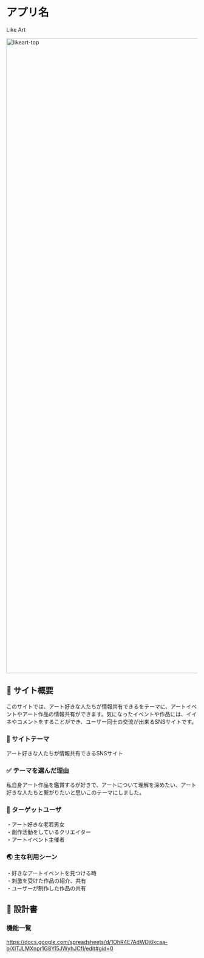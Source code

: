 
# アプリ名
Like Art

<img width="1669" alt="likeart-top" src="https://user-images.githubusercontent.com/66929863/94326674-8bb6ed80-ffe0-11ea-976d-c03e0f9765a8.png">




## :blue_book: サイト概要
このサイトでは、アート好きな人たちが情報共有できるをテーマに、アートイベントやアート作品の情報共有ができます。気になったイベントや作品には、イイネやコメントをすることができ、ユーザー同士の交流が出来るSNSサイトです。

### :art: サイトテーマ
アート好きな人たちが情報共有できるSNSサイト

### :white_check_mark: テーマを選んだ理由
私自身アート作品を鑑賞するが好きで、アートについて理解を深めたい、アート好きな人たちと繋がりたいと思いこのテーマにしました。

### :busts_in_silhouette: ターゲットユーザ
・アート好きな老若男女 <br>
・創作活動をしているクリエイター <br>
・アートイベント主催者<br>

### :earth_asia: 主な利用シーン
・好きなアートイベントを見つける時 <br>
・刺激を受けた作品の紹介、共有 <br>
・ユーザーが制作した作品の共有 <br>


## :file_folder: 設計書

### 機能一覧
https://docs.google.com/spreadsheets/d/1OhR4E7AdWDi6kcaa-bjXITJLMXnpr1G8Yl5JWyhJCfI/edit#gid=0

